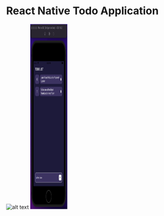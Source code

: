 # React Native Todo Application
![alt text]( "ScreenShot")
<img src="https://github.com/shairbekov-bakyt/TodoList-React-Native/blob/main/assets/screenExample.png" alt="ScreenShot" style="width:100px;height:500px"/>
